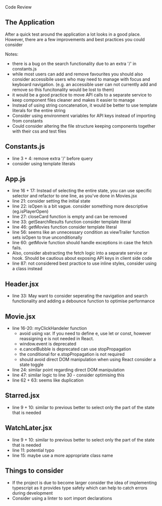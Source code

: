 Code Review 

## The Application
After a quick test around the application a lot looks in a good place. However, there are a few improvements and best practices you could consider

Notes: 
- there is a bug on the search functionality due to an extra '/' in constants.js 
- while most users can add and remove favourites you should also consider accessibile users who may need to manage with focus and keyboard navigation. (e.g. an accessible user can not currently add and remove so this funcitonality would be lost to them)
- it would be a good practice to move API calls to a separate service to keep component files cleaner and makes it easier to manage
- Instead of using string concatenation, it would be better to use template literals for the entire string
- Consider using environment variables for API keys instead of importing from constants
- Could consider altering the file structure keeping components together with their css and test files

## Constants.js

- line 3 + 4: remove extra '/' before query
- consider using template literals 

## App.js

- line 16 + 17: Instead of selecting the entire state, you can use specific selector and refactor to one line, as you've done in Movies.jsx
- line 21: consider setting the initial state
- line 22: isOpen is a bit vague. consider something more descriptive (eg.isPlayerOpen)
- line 27: closeCard function is empty and can be removed
- line 33: getSearchResults function consider template literal
- line 46: getMovies function consider template literal
- line 56: seems like an unnecessary condition as viewTrailer function sets isOpen to true unconditionally 
- line 60: getMovie function should handle exceptions in case the fetch fails. 
- Also, consider abstracting the fetch logic into a separate service or hook. Should be cautious about exposing API keys in client side code
- line 87: not considered best practice to use inline styles, consider using a class instead

## Header.jsx

- line 33: May want to consider seperating the navigation and search functionality and adding a debounce function to optimise performance

## Movie.jsx

- line 16-20: myClickHandeler function
  - avoid using var. If you need to define e, use let or const, however reassigning e is not needed in React.
  - window.event is deprecated 
  - e.cancelBubble is deprecated can use stopPropagation
  - the conditional for e.stopPropagation is not required
  - should avoid direct DOM manipulation when using React consider a state toggle
- line 24: similar point regarding direct DOM manipulation
- line 47: similar logic to line 30 - consider optimising this 
- line 62 + 63: seems like duplication

## Starred.jsx
- line 9 + 10: similar to previous better to select only the part of the state that is needed

## WatchLater.jsx
- line 9 + 10: similar to previous better to select only the part of the state that is needed 
- line 11: potential typo
- line 15: maybe use a more appropriate class name

## Things to consider

- If the project is due to become larger consider the idea of implementing typescript as it provides type safety which can help to catch errors during development
- Consider using a linter to sort import declarations 
